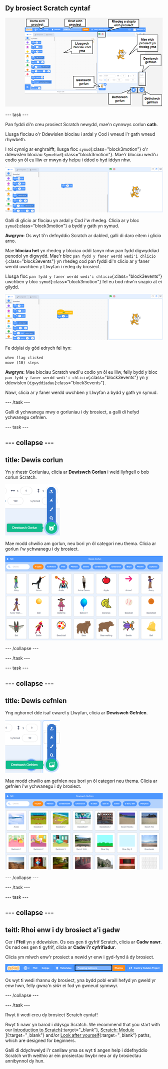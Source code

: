 ## Dy brosiect Scratch cyntaf

![Scrinlun anodedig o'r golygydd Scratch, gyda nodweddion allweddol wedi'u labelu.](images/scratch-features.png)

--- task ---

Pan fyddi di'n creu prosiect Scratch newydd, mae'n cynnwys corlun **cath**.

Llusga flociau o'r Ddewislen blociau i ardal y Cod i wneud i'r gath wneud rhywbeth.

I roi cynnig ar enghraifft, llusga floc `symud`{:class="block3motion"} o'r ddewislen blociau `Symudiad`{:class="block3motion"}. Mae'r blociau wedi'u codio yn ôl eu lliw er mwyn dy helpu i ddod o hyd iddyn nhw.

![Bloc 'symud' yn ardal y Cod.](images/move-block.png)

Galli di glicio ar flociau yn ardal y Cod i'w rhedeg. Clicia ar y bloc `symud`{:class="block3motion"} a bydd y gath yn symud.

**Awgrym:** Os wyt ti'n defnyddio Scratch ar dabled, galli di daro eitem i glicio arno.

Mae **blociau het** yn rhedeg y blociau oddi tanyn nhw pan fydd digwyddiad penodol yn digwydd. Mae'r bloc `pan fydd y faner werdd wedi'i chlicio `{:class="block3events"} yn rhedeg cod pan fyddi di'n clicio ar y faner werdd uwchben y Llwyfan i redeg dy brosiect.

Llusga floc `pan fydd y faner werdd wedi'i chlicio`{:class="block3events"} uwchben y bloc `symud`{:class="block3motion"} fel eu bod nhw'n snapio at ei gilydd.

![Y bloc 'symud' yn ardal y Cod.](images/green-flag-script.png)

Fe ddylai dy gôd edrych fel hyn:

```blocks3
when flag clicked
move (10) steps
```

**Awgrym:** Mae blociau Scratch wedi'u codio yn ôl eu lliw, felly bydd y bloc `pan fydd y faner werdd wedi'i chlicio`{:class="block3events"} yn y ddewislen `Digwyddiadau`{:class="block3events"}.

Nawr, clicia ar y faner werdd uwchben y Llwyfan a bydd y gath yn symud.

--- /task ---

Galli di ychwanegu mwy o gorluniau i dy brosiect, a galli di hefyd ychwanegu cefnlen.

--- task ---

--- collapse ---
---
title: Dewis corlun
---

Yn y rhestr Corluniau, clicia ar **Dewiswch Gorlun** i weld llyfrgell o bob corlun Scratch.

![Yr eicon "Dewiswch Gorlun".](images/sprite-library.png)

Mae modd chwilio am gorlun, neu bori yn ôl categori neu thema. Clicia ar gorlun i'w ychwanegu i dy brosiect.

![Y Llyfrgell Corluniau.](images/sprite-choose.png)

--- /collapse ---

--- /task ---

--- task ---

--- collapse ---
---
title: Dewis cefnlen
---

Yng nghornel dde isaf cwarel y Llwyfan, clicia ar **Dewiswch Gefnlen**.

![Yr eicon 'Dewiswch Gefnlen'.](images/stage-choose.png)

Mae modd chwilio am gefnlen neu bori yn ôl categori neu thema. Clicia ar gefnlen i'w ychwanegu i dy brosiect.

![Y Llyfrgell Cefnlenni.](images/backdrop.png)

--- /collapse ---

--- /task ---

--- task ---

--- collapse ---
---
teitl: Rhoi enw i dy brosiect a'i gadw
---

Cer i **Ffeil** yn y ddewislen. Os oes gen ti gyfrif Scratch, clicia ar **Cadw nawr**. Os nad oes gen ti gyfrif, clicia ar **Cadw i'r cyfrifiadur**.

Clicia ym mlwch enw'r prosiect a newid yr enw i gyd-fynd â dy brosiect.

![Blwch enw'r prosiect wedi'i amlygu.](images/change-project-name.png)

Os wyt ti wedi rhannu dy brosiect, yna bydd pobl eraill hefyd yn gweld yr enw hwn, felly gwna'n siŵr ei fod yn gwneud synnwyr.

--- /collapse ---

--- /task ---

Rwyt ti wedi creu dy brosiect Scratch cyntaf!

Rwyt ti nawr yn barod i ddysgu Scratch. We recommend that you start with our [Introduction to Scratch](https://projects.raspberrypi.org/en/raspberrypi/scratch-intro){:target="_blank"}, [Scratch: Module 1](https://projects.raspberrypi.org/en/raspberrypi/scratch-module-1){:target="_blank"} and/or [Look after yourself](https://projects.raspberrypi.org/en/raspberrypi/look-after-yourself){:target="_blank"} paths, which are designed for beginners.

 Galli di ddychwelyd i'r canllaw yma os wyt ti angen help i ddefnyddio Scratch wrth weithio ar ein prosiectau llwybr neu ar dy brosiectau annibynnol dy hun. 


